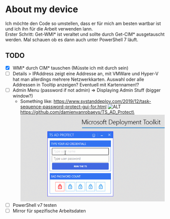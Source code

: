 # About my device

Ich möchte den Code so umstellen, dass er für mich am besten wartbar ist und ich ihn für die Arbeit verwenden lann.\
Erster Schritt: Get-WMI* ist veraltet und sollte durch Get-CIM* ausgetauscht werden. Mal schauen ob es dann auch unter PowerShell 7 läuft.

## TODO
- [X] WMI* durch CIM* tauschen (Müsste ich mit durch sein)
- [ ] Details > IPAddress zeigt eine Addresse an, mit VMWare und Hyper-V hat man allerdings mehrere Netzwerkkarten.
Auswahl oder alle Addressen in Tooltip anzeigen? Eventuell mit Kartennamen!?
- [ ] Admin Menu (password if not admin) => Displaying Admin Stuff (bigger window?)
  - Something like: https://www.systanddeploy.com/2019/12/task-sequence-password-protect-gui-for.html
  ![ALT](https://1.bp.blogspot.com/-XKK1lFaRbR4/XeGK54cDpII/AAAAAAAAMBc/1tZonS6NhPwiH-qvMXJsHnXhyLSxI9pKQCLcBGAsYHQ/s400/Untitled%2BProject.gif)\
  https://github.com/damienvanrobaeys/TS_AD_Protect\
  ![ALT](https://raw.githubusercontent.com/damienvanrobaeys/TS_AD_Protect/master/in_action.gif)
- [ ] PowerShell v7 testen
- [ ] Mirror für spezifische Arbeitsdaten